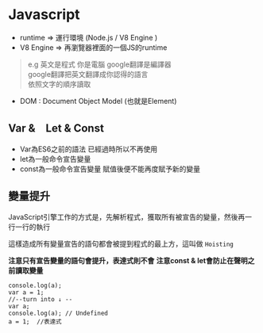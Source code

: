 # Javascript

- runtime  => 運行環境  (Node.js / V8 Engine )
- V8 Engine => 再瀏覽器裡面的一個JS的runtime
> e.g  英文是程式 你是電腦 google翻譯是編譯器  
> google翻譯把英文翻譯成你認得的語言  
> 依照文字的順序讀取

- DOM : Document Object Model (也就是Element)


## Var &　Let & Const
- Var為ES6之前的語法 已經過時所以不再使用
- let為一般命令宣告變量
- const為一般命令宣告變量 賦值後便不能再度賦予新的變量

## 變量提升

JavaScript引擎工作的方式是，先解析程式，獲取所有被宣告的變量，然後再一行一行的執行

這樣造成所有變量宣告的語句都會被提到程式的最上方，這叫做  `Hoisting`

**注意只有宣告變量的語句會提升，表達式則不會**
**注意const & let會防止在聲明之前讀取變量**

```
console.log(a); 
var a = 1;   
//--turn into ↓ --
var a;
console.log(a); // Undefined
a = 1;  //表達式
```